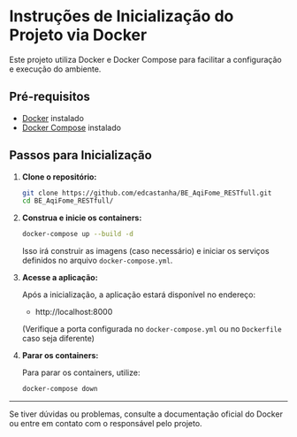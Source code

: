 # Instruções de Inicialização do Projeto via Docker

Este projeto utiliza Docker e Docker Compose para facilitar a configuração e execução do ambiente.

## Pré-requisitos

- [Docker](https://docs.docker.com/get-docker/) instalado
- [Docker Compose](https://docs.docker.com/compose/install/) instalado

## Passos para Inicialização

1. **Clone o repositório:**

   ```bash
   git clone https://github.com/edcastanha/BE_AqiFome_RESTfull.git
   cd BE_AqiFome_RESTfull/
   ```

2. **Construa e inicie os containers:**

   ```bash
   docker-compose up --build -d
   ```

   Isso irá construir as imagens (caso necessário) e iniciar os serviços definidos no arquivo `docker-compose.yml`.

3. **Acesse a aplicação:**

   Após a inicialização, a aplicação estará disponível no endereço:

   - http://localhost:8000

   (Verifique a porta configurada no `docker-compose.yml` ou no `Dockerfile` caso seja diferente)

4. **Parar os containers:**

   Para parar os containers, utilize:

   ```bash
   docker-compose down
   ```

---

Se tiver dúvidas ou problemas, consulte a documentação oficial do Docker ou entre em contato com o responsável pelo projeto.
